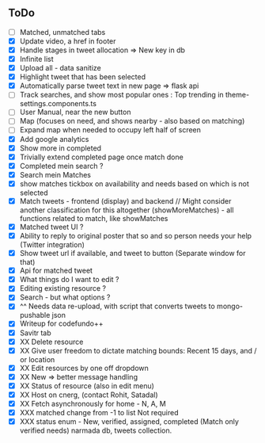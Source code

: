 ## ToDo
- [ ] Matched, unmatched tabs
- [X] Update video, a href in footer
- [X] Handle stages in tweet allocation => New key in db
- [X] Infinite list
- [X] Upload all - data sanitize
- [X] Highlight tweet that has been selected
- [X] Automatically parse tweet text in new page => flask api
- [ ] Track searches, and show most popular ones : Top trending in theme-settings.components.ts
- [ ] User Manual, near the new button
- [ ] Map (focuses on need, and shows nearby - also based on matching)
- [ ] Expand map when needed to occupy left half of screen
- [X] Add google analytics 
- [X] Show more in completed
- [X] Trivially extend completed page once match done
- [X] Completed mein search ?
- [X] Search mein Matches
- [X] show matches tickbox on availability and needs based on which is not selected
- [X] Match tweets - frontend (display) and backend // Might consider another classification for this altogether (showMoreMatches) - all functions related to match, like showMatches
- [X] Matched tweet UI ?
- [X] Ability to reply to original poster that so and so person needs your help (Twitter integration)
- [X] Show tweet url if available, and tweet to button (Separate window for that) 
- [X] Api for matched tweet
- [X] What things do I want to edit ?
- [X] Editing existing resource ?
- [X] Search  - but what options ?
- [X] ^^ Needs data re-upload, with script that converts tweets to mongo-pushable json
- [X] Writeup for codefundo++
- [X] Savitr tab
- [X] XX Delete resource
- [X] XX Give user freedom to dictate matching bounds: Recent 15 days, and / or location
- [X] XX Edit resources by one off dropdown
- [X] XX New => better message handling
- [X] XX Status of resource (also in edit menu)
- [X] XX Host on cnerg, (contact Rohit, Satadal)
- [X] XX Fetch asynchronously for home - N, A, M
- [X] XXX matched change from -1 to list Not required
- [X] XXX status enum - New, verified, assigned, completed (Match only verified needs)
narmada db, tweets collection.